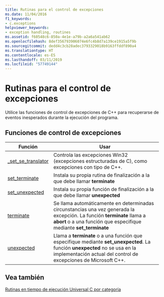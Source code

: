 ```yaml
---
title: Rutinas para el control de excepciones
ms.date: 11/04/2016
f1_keywords:
- c.exceptions
helpviewer_keywords:
- exception handling, routines
ms.assetid: f60548c6-850a-4e1e-a79b-a2a6a541ab62
ms.openlocfilehash: 8def356793906074e6fc4b8d7a139ce1915a5f9b
ms.sourcegitcommit: dedd4c3cb28adec3793329018b9163ffddf890a4
ms.translationtype: HT
ms.contentlocale: es-ES
ms.lasthandoff: 03/11/2019
ms.locfileid: "57749144"
---
```

# <a name="exception-handling-routines"></a>Rutinas para el control de excepciones

Utilice las funciones de control de excepciones de C++ para recuperarse de eventos inesperados durante la ejecución del programa.

## <a name="exception-handling-functions"></a>Funciones de control de excepciones

|Función|Usar|
|--------------|---------|
|[_set_se_translator](../c-runtime-library/reference/set-se-translator.md)|Controla las excepciones Win32 (excepciones estructuradas de C), como excepciones con tipo de C++.|
|[set_terminate](../c-runtime-library/reference/set-terminate-crt.md)|Instala su propia rutina de finalización a la que debe llamar **terminate**|
|[set_unexpected](../c-runtime-library/reference/set-unexpected-crt.md)|Instala su propia función de finalización a la que debe llamar **unexpected**|
|[terminate](../c-runtime-library/reference/terminate-crt.md)|Se llama automáticamente en determinadas circunstancias una vez generada la excepción. La función **terminate** llama a **abort** o a una función que especifique mediante **set_terminate**|
|[unexpected](../c-runtime-library/reference/unexpected-crt.md)|Llama a **terminate** o a una función que especifique mediante **set_unexpected**. La función **unexpected** no se usa en la implementación actual del control de excepciones de Microsoft C++.|

## <a name="see-also"></a>Vea también

[Rutinas en tiempo de ejecución Universal C por categoría](../c-runtime-library/run-time-routines-by-category.md)<br/>
